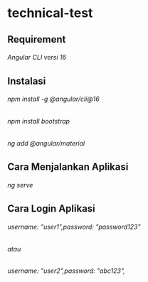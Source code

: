 # technical-test
## Requirement
###### Angular CLI versi 16

## Instalasi
###### npm install -g @angular/cli@16
###### npm install bootstrap
###### ng add @angular/material

## Cara Menjalankan Aplikasi
###### ng serve

## Cara Login Aplikasi
###### username: "user1",password: "password123" 
###### atau
###### username: "user2",password: "abc123",
